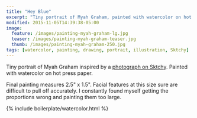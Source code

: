 ```yaml
---
title: "Hey Blue"
excerpt: "Tiny portrait of Myah Graham, painted with watercolor on hot press paper."
modified: 2015-11-05T14:39:38-05:00
image: 
  feature: /images/painting-myah-graham-lg.jpg
  teaser: /images/painting-myah-graham-teaser.jpg
  thumb: /images/painting-myah-graham-250.jpg
tags: [watercolor, painting, drawing, portrait, illustration, Sktchy]
---
```


Tiny portrait of Myah Graham inspired by a [photograph on Sktchy](http://sktchy.com/gAj7DH). Painted with watercolor on hot press paper. 

Final painting measures 2.5\" x 1.5\". Facial features at this size sure are difficult to pull off accurately. I constantly found myself getting the proportions wrong and painting them too large.

{% include boilerplate/watercolor.html %}
